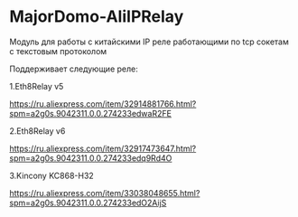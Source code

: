 # MajorDomo-AliIPRelay

Модуль для работы с китайскими IP реле работающими по tcp сокетам с текстовым протоколом

Поддерживает следующие реле:

1.Eth8Relay v5

https://ru.aliexpress.com/item/32914881766.html?spm=a2g0s.9042311.0.0.274233edwaR2FE

2.Eth8Relay v6

https://ru.aliexpress.com/item/32917473647.html?spm=a2g0s.9042311.0.0.274233edq9Rd4O

3.Kincony KC868-H32

https://ru.aliexpress.com/item/33038048655.html?spm=a2g0s.9042311.0.0.274233edO2AijS
